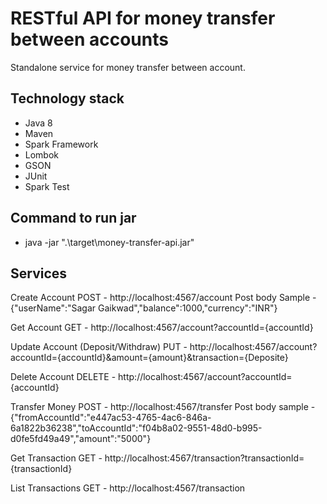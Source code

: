 # RESTful API for money transfer between accounts
Standalone service for money transfer between account.

## Technology stack
- Java 8
- Maven
- Spark Framework
- Lombok
- GSON
- JUnit
- Spark Test

## Command to run jar
- java -jar ".\target\money-transfer-api.jar"

## Services
Create Account
POST - http://localhost:4567/account
Post body Sample - {"userName":"Sagar Gaikwad","balance":1000,"currency":"INR"}

Get Account
GET - http://localhost:4567/account?accountId={accountId}

Update Account (Deposit/Withdraw)
PUT - http://localhost:4567/account?accountId={accountId}&amount={amount}&transaction={Deposite}

Delete Account
DELETE - http://localhost:4567/account?accountId={accountId}

Transfer Money
POST - http://localhost:4567/transfer
Post body sample - {"fromAccountId":"e447ac53-4765-4ac6-846a-6a1822b36238","toAccountId":"f04b8a02-9551-48d0-b995-d0fe5fd49a49","amount":"5000"}

Get Transaction
GET - http://localhost:4567/transaction?transactionId={transactionId}

List Transactions
GET - http://localhost:4567/transaction



